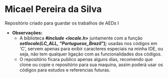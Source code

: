 # Micael Pereira da Silva
Repositório criado para guardar os trabalhos de AEDs I

- __Observações:__
    - A biblioteca ***#include <locale.h>*** juntamente com a função ***setlocale(LC_ALL, "Portuguese_Brazil");*** usadas nos códigos 
    em 'C', servem apenas para exibir caracteres especiais na minha IDE, ou seja, não tem qualquer ligação com as 
    funcionalidades dos códigos.
    - O repositório ficara publico apenas alguns dias, recomendo que clone ou copie o repositório para sua maquina, assim 
    poderá usar os códigos para estudos e referencias futuras.